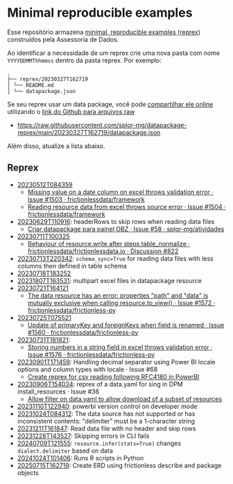# Minimal reproducible examples

Esse repositório armazena [minimal, reproducible examples (reprex)](https://stackoverflow.com/help/minimal-reproducible-example) construídos pela Assessoria de Dados.

Ao identificar a necessidade de um reprex crie uma nova pasta com nome `YYYYDDMMThhmmss` dentro da pasta reprex. Por exemplo:

```
.
├── reprex/20230327T162719
│ └── README.md
│ └── datapackage.json
```

Se seu reprex usar um data package, você pode [compartilhar ele online](https://frictionlessdata.io/blog/2016/08/29/publish-online/) utilizando o [link do Github para arquivos raw](https://docs.github.com/en/repositories/working-with-files/using-files/viewing-a-file#viewing-or-copying-the-raw-file-content)

- <https://raw.githubusercontent.com/splor-mg/datapackage-reprex/main/20230327T162719/datapackage.json>

Além disso, atualize a lista abaixo.

## Reprex

- [20230512T084359](reprex/20230512T084359)
  - [Missing value on a date column on excel throws validation error · Issue #1503 · frictionlessdata/framework](https://github.com/frictionlessdata/framework/issues/1503)
  - [Reading resource data from excel throws source error · Issue #1504 · frictionlessdata/framework](https://github.com/frictionlessdata/framework/issues/1504)
- [20230629T110916](reprex/20230629T110916): headerRows to skip rows when reading data files
  - [Criar datapackage para painel OBZ · Issue #58 · splor-mg/atividades](https://github.com/splor-mg/atividades/issues/58#issuecomment-1640308565)
- [20230711T100325](reprex/20230711T100325)
  - [Behaviour of resource.write after steps.table\_normalize · frictionlessdata/frictionlessdata.io · Discussion #822](https://github.com/frictionlessdata/frictionlessdata.io/discussions/822)
- [20230713T220342](reprex/20230713T220342): `schema_sync=True` for reading data files with less columns then defined in table schema
- [20230718T183252](reprex/20230718T183252)
- [20231807T163531](reprex/20231807T163531): multipart excel files in datapackage resource
- [20230721T164121](reprex/20230721T164121)
  - [The data resource has an error: properties "path" and "data" is mutually exclusive when calling resource.to\_view() · Issue #1572 · frictionlessdata/frictionless-py](https://github.com/frictionlessdata/frictionless-py/issues/1572)
- [20230725T075521](reprex/20230725T075521)
  - [Update of primaryKey and foreignKeys when field is renamed · Issue #1560 · frictionlessdata/frictionless-py](https://github.com/frictionlessdata/frictionless-py/issues/1560#issuecomment-1649788083)
- [20230731T181821](reprex/20230731T181821):
  - [Storing numbers in a string field in excel throws validation error · Issue #1576 · frictionlessdata/frictionless-py](https://github.com/frictionlessdata/frictionless-py/issues/1576)
- [20230901T171459](https://github.com/splor-mg/reprex/tree/main/reprex/20230901T171459): Handling decimal separator using Power BI locale options and column types with locale · Issue #68
  - [Create reprex for csv reading following RFC4180 in PowerBI](https://github.com/splor-mg/atividades/issues/68)
- [20230906T154034](https://github.com/splor-mg/reprex/tree/main/reprex/20230906T154034): reprex of a data.yaml for sing in DPM install_resources · Issue #36
  - [Allow filter on data.yaml to allow download of a subset of resources](https://github.com/splor-mg/dpm/issues/36)
- [20231110T122940](reprex/20231110T122940): powerbi version control on developer mode
- [20231024T084312](reprex/20231024T084312): The data source has not supported or has inconsistent contents: "delimiter" must be a 1-character string
- [20231211T161847](reprex/20231211T161847): Read data file with no header and skip rows
- [20231228T143527](reprex/20231228T143527): Skipping errors in CLI fails
- [20240709T121555](reprex/20240709T121555): `resource.infer(stats=True)` changes `dialect.delimiter` based on data
- [20241024T101406](reprex/20241024T101406): Runs R scripts in Python
- [20250715T162719](reprex/20250715T162719): Create ERD using frictionless describe and package objects